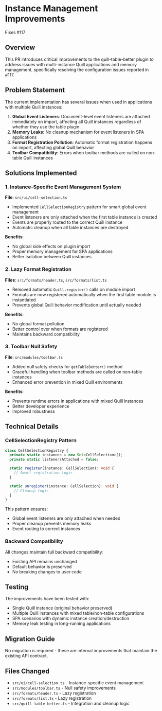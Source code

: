 # Instance Management Improvements

Fixes #117

## Overview

This PR introduces critical improvements to the quill-table-better plugin to address issues with multi-instance Quill applications and memory management, specifically resolving the configuration issues reported in #117.

## Problem Statement

The current implementation has several issues when used in applications with multiple Quill instances:

1. **Global Event Listeners**: Document-level event listeners are attached immediately on import, affecting all Quill instances regardless of whether they use the table plugin
2. **Memory Leaks**: No cleanup mechanism for event listeners in SPA applications
3. **Format Registration Pollution**: Automatic format registration happens on import, affecting global Quill behavior
4. **Toolbar Compatibility**: Errors when toolbar methods are called on non-table Quill instances

## Solutions Implemented

### 1. Instance-Specific Event Management System

**File**: `src/ui/cell-selection.ts`

- Implemented `CellSelectionRegistry` pattern for smart global event management
- Event listeners are only attached when the first table instance is created
- Events are properly routed to the correct Quill instance
- Automatic cleanup when all table instances are destroyed

**Benefits**:
- No global side effects on plugin import
- Proper memory management for SPA applications
- Better isolation between Quill instances

### 2. Lazy Format Registration

**Files**: `src/formats/header.ts`, `src/formats/list.ts`

- Removed automatic `Quill.register()` calls on module import
- Formats are now registered automatically when the first table module is instantiated
- Prevents global Quill behavior modification until actually needed

**Benefits**:
- No global format pollution
- Better control over when formats are registered
- Maintains backward compatibility

### 3. Toolbar Null Safety

**File**: `src/modules/toolbar.ts`

- Added null safety checks for `getTableBetter()` method
- Graceful handling when toolbar methods are called on non-table instances
- Enhanced error prevention in mixed Quill environments

**Benefits**:
- Prevents runtime errors in applications with mixed Quill instances
- Better developer experience
- Improved robustness

## Technical Details

### CellSelectionRegistry Pattern

```typescript
class CellSelectionRegistry {
  private static instances = new Set<CellSelection>();
  private static listenersAttached = false;

  static register(instance: CellSelection): void {
    // Smart registration logic
  }

  static unregister(instance: CellSelection): void {
    // Cleanup logic
  }
}
```

This pattern ensures:
- Global event listeners are only attached when needed
- Proper cleanup prevents memory leaks
- Event routing to correct instances

### Backward Compatibility

All changes maintain full backward compatibility:
- Existing API remains unchanged
- Default behavior is preserved
- No breaking changes to user code

## Testing

The improvements have been tested with:
- Single Quill instance (original behavior preserved)
- Multiple Quill instances with mixed table/non-table configurations
- SPA scenarios with dynamic instance creation/destruction
- Memory leak testing in long-running applications

## Migration Guide

No migration is required - these are internal improvements that maintain the existing API contract.

## Files Changed

- `src/ui/cell-selection.ts` - Instance-specific event management
- `src/modules/toolbar.ts` - Null safety improvements  
- `src/formats/header.ts` - Lazy registration
- `src/formats/list.ts` - Lazy registration
- `src/quill-table-better.ts` - Integration and cleanup logic
